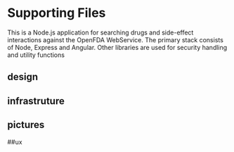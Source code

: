 # Supporting Files
This is a Node.js application for searching drugs and side-effect interactions against
the OpenFDA WebService. The primary stack consists of Node, Express and Angular.  Other 
libraries are used for security handling and utility functions

## design


## infrastruture


## pictures


##ux

